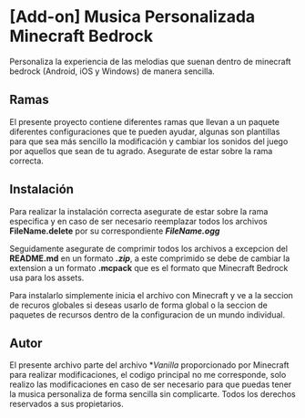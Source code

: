 
# [Add-on] Musica Personalizada Minecraft Bedrock

Personaliza la experiencia de las melodias que suenan dentro de minecraft bedrock (Android, iOS y Windows) de manera sencilla.

## Ramas
El presente proyecto contiene diferentes ramas que llevan a un paquete diferentes configuraciones que te pueden ayudar, algunas son plantillas para que sea más sencillo la modificación y cambiar los sonidos del juego por aquellos que sean de tu agrado. Asegurate de estar sobre la rama correcta.



## Instalación

Para realizar la instalación correcta asegurate de estar sobre la rama especifica y en caso de ser necesario reemplazar todos los archivos **FileName.delete** por su correspondiente ***FileName.ogg***

Seguidamente asegurate de comprimir todos los archivos a excepcion del **README.md** en un formato ***.zip***, a este comprimido se debe de cambiar la extension a un formato **.mcpack** que es el formato que Minecraft Bedrock usa para los assets.

Para instalarlo simplemente inicia el archivo con Minecraft y ve a la seccion de recuros globales si deseas usarlo de forma global o la seccion de paquetes de recursos dentro de la configuracion de un mundo individual.
## Autor

El presente archivo parte del archivo **Vanilla* proporcionado por Minecraft para realizar modificaciones, el codigo principal no me corresponde, solo realizo las modificaciones en caso de ser necesario para que puedas tener la musica personaliza de forma sencilla sin complicarte. Todos los derechos reservados a sus propietarios.

